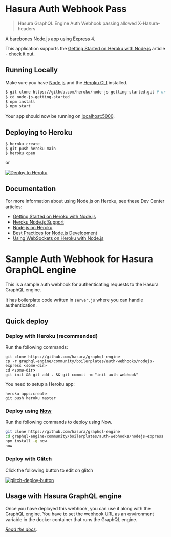# Hasura Auth Webhook Pass

> Hasura GraphQL Engine Auth Webhook passing allowed X-Hasura- headers

A barebones Node.js app using [Express 4](http://expressjs.com/).

This application supports the [Getting Started on Heroku with Node.js](https://devcenter.heroku.com/articles/getting-started-with-nodejs) article - check it out.

## Running Locally

Make sure you have [Node.js](http://nodejs.org/) and the [Heroku CLI](https://cli.heroku.com/) installed.

```sh
$ git clone https://github.com/heroku/node-js-getting-started.git # or clone your own fork
$ cd node-js-getting-started
$ npm install
$ npm start
```

Your app should now be running on [localhost:5000](http://localhost:5000/).

## Deploying to Heroku

```
$ heroku create
$ git push heroku main
$ heroku open
```
or

[![Deploy to Heroku](https://www.herokucdn.com/deploy/button.svg)](https://heroku.com/deploy)

## Documentation

For more information about using Node.js on Heroku, see these Dev Center articles:

- [Getting Started on Heroku with Node.js](https://devcenter.heroku.com/articles/getting-started-with-nodejs)
- [Heroku Node.js Support](https://devcenter.heroku.com/articles/nodejs-support)
- [Node.js on Heroku](https://devcenter.heroku.com/categories/nodejs)
- [Best Practices for Node.js Development](https://devcenter.heroku.com/articles/node-best-practices)
- [Using WebSockets on Heroku with Node.js](https://devcenter.heroku.com/articles/node-websockets)


# Sample Auth Webhook for Hasura GraphQL engine

This is a sample auth webhook for authenticating requests to the Hasura GraphQL engine.

It has boilerplate code written in `server.js` where you can handle authentication.

## Quick deploy

### Deploy with Heroku (recommended)

Run the following commands:

```
git clone https://github.com/hasura/graphql-engine
cp -r graphql-engine/community/boilerplates/auth-webhooks/nodejs-express <some-dir>
cd <some-dir>
git init && git add . && git commit -m "init auth webhook"
```

You need to setup a Heroku app:

```
heroku apps:create
git push heroku master
```

### Deploy using [Now](https://zeit.co/now)

Run the following commands to deploy using Now.

```bash
git clone https://github.com/hasura/graphql-engine
cd graphql-engine/community/boilerplates/auth-webhooks/nodejs-express
npm install -g now
now
```

### Deploy with Glitch

Click the following button to edit on glitch

[![glitch-deploy-button](assets/deploy-glitch.png)](http://glitch.com/edit/#!/import/github/hasura/graphql-engine/community/boilerplates/auth-webhooks/nodejs-express)

## Usage with Hasura GraphQL engine

Once you have deployed this webhook, you can use it along with the GraphQL engine. You have to set the webhook URL as an environment variable in the docker container that runs the GraphQL engine.

*[Read the docs](https://hasura.io/docs/latest/graphql/core/auth/authentication/webhook.html).*
